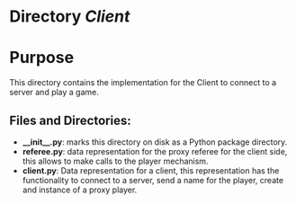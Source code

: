 # Directory _Client_

# Purpose
This directory contains the implementation for the Client to connect to a server and play a game.<br>

## Files and Directories:

- **\_\_init\_\_.py**: marks this directory on disk as a Python package directory.
- **referee.py**: data representation for the proxy referee for the client side, this allows to make calls to the player mechanism.
- **client.py**: Data representation for a client, this representation has the functionality to connect to a server, send a name for the player, create and instance of a proxy player.


